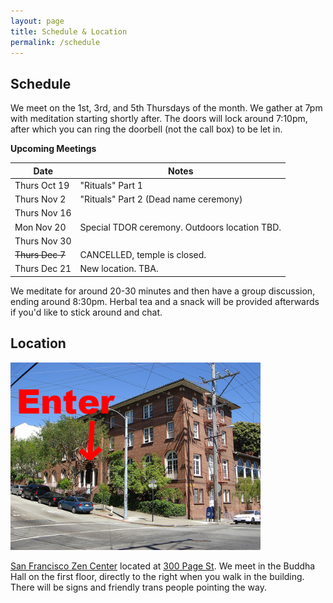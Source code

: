 ```yaml
---
layout: page
title: Schedule & Location
permalink: /schedule
---
```


## Schedule

We meet on the 1st, 3rd, and 5th Thursdays of the month. We gather at 7pm with meditation starting shortly after. The doors will lock around 7:10pm, after which you can ring the doorbell (not the call box) to be let in.

**Upcoming Meetings**

| Date          | Notes
|---------------|--------
| Thurs Oct 19  | "Rituals" Part 1
| Thurs Nov 2   | "Rituals" Part 2 (Dead name ceremony)
| Thurs Nov 16  |
| Mon Nov 20    | Special TDOR ceremony. Outdoors location TBD.
| Thurs Nov 30  |
| ~~Thurs Dec 7~~ | CANCELLED, temple is closed.
| Thurs Dec 21  | New location. TBA.

We meditate for around 20-30 minutes and then have a group discussion, ending around 8:30pm. Herbal tea and a snack will be provided afterwards if you'd like to stick around and chat.


## Location

<img src="images/sfzc.jpg" alt="a photo of the meeting place with an arrow pointing to the entrance" width="400px"/>

[San Francisco Zen Center](https://sfzc.org) located at [300 Page St](https://goo.gl/maps/1tYkRHUwu3E2i5rz5). We meet in the Buddha Hall on the first floor, directly to the right when you walk in the building. There will be signs and friendly trans people pointing the way.

